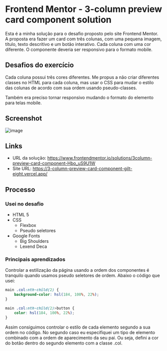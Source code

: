 # Frontend Mentor - 3-column preview card component solution

Esta é a minha solução para o desafio proposto pelo site Frontend Mentor. A proposta era fazer um card com três colunas, com uma pequena imagem, título, texto descritivo e um botão interativo. Cada coluna com uma cor diferente. O componente deveria ser responsivo para o formato mobile.

## Desafios do exercício

Cada coluna possui três cores diferentes. Me propus a não criar diferentes classes no HTML para cada coluna, mas usar o CSS para mudar o estilo das colunas de acordo com sua ordem usando pseudo-classes.

Também era preciso tornar responsivo mudando o formato do elemento para telas mobile.

## Screenshot

![image](https://user-images.githubusercontent.com/87048670/207597277-354b1ddb-4e58-4bb1-bc9c-e656f0aab72d.png)


## Links

- URL da solução: https://www.frontendmentor.io/solutions/3column-preview-card-component-Hbo_uS9U1W
- Site URL: https://3-column-preview-card-component-gilt-eight.vercel.app/

## Processo

### Usei no desafio

- HTML 5
- CSS
  - Flexbox
  - Pseudo seletores
- Google Fonts
  - Big Shoulders 
  - Lexend Deca

### Principais aprendizados

Controlar a estilização da página usando a ordem dos componentes é tranquilo quando usamos pseudo seletores de ordem. Abaixo o código que usei:

```css
main .col:nth-child(2) {
    background-color: hsl(184, 100%, 22%);
}

main .col:nth-child(2)>button {
    color: hsl(184, 100%, 22%);
}
```
Assim consiguimos controlar o estilo de cada elemento segundo a sua ordem no código. No segundo caso eu especifiquei um tipo de elemento combinado com a ordem de aparecimento da seu pai. Ou seja, defini a cor do botão dentro do segundo elemento com a classe .col.


